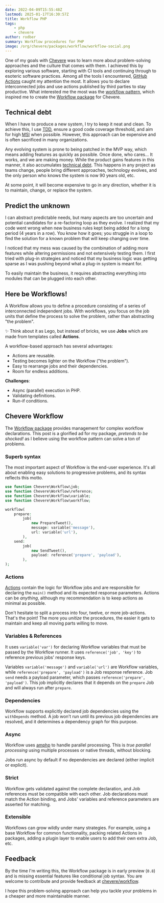 ```yaml
---
date: 2022-04-09T15:55:48Z
lastmod: 2025-01-17T16:30:57Z
title: Workflow PHP
tags:
    - php
    - chevere
author: rodber
summary: Workflow procedures for PHP
image: /org/chevere/packages/workflow/workflow-social.png
---
```


One of my goals with [Chevere](https://chevere.org) was to learn more about problem-solving approaches and the culture that comes with them. I achieved this by exploring various software, starting with CI tools and continuing through to esoteric software practices. Among all the tools I encountered, [GitHub Actions](https://github.com/features/actions) caught my attention the most. It allows you to declare interconnected jobs and use actions published by third parties to stay productive. What interested me the most was the [workflow pattern](https://en.wikipedia.org/wiki/Workflow_pattern), which inspired me to create the [Workflow package](https://chevere.org/packages/workflow) for Chevere.

## Technical debt

When I have to produce a new system, I try to keep it neat and clean. To achieve this, I use [TDD](https://en.wikipedia.org/wiki/Test-driven_development), ensure a good code coverage threshold, and aim for high [MSI](https://en.wikipedia.org/wiki/Mutation_testing) when possible. However, this approach can be expensive and is often sacrificed in many organizations.

Any evolving system is prone to being patched in the MVP way, which means adding features as quickly as possible. Once done, who cares... It works, and we are making money. While the product gains features in this manner, it also accumulates [technical debt](https://en.wikipedia.org/wiki/Technical_debt). This happens in any project as teams change, people bring different approaches, technology evolves, and the only person who knows the system is now 90 years old, etc.

At some point, it will become expensive to go in any direction, whether it is to maintain, change, or replace the system.

## Predict the unknown

I can abstract predictable needs, but many aspects are too uncertain and potential candidates for a re-factoring loop as they evolve. I realized that my code went wrong when new business rules kept being added for a long period (4 years in a row). You know how it goes; you struggle in a loop to find the solution for a known problem that will keep changing over time.

I noticed that my mess was caused by the combination of adding more features while altering permissions and not extensively testing them. I first tried with plug-in strategies and noticed that my business logic was getting sparse as I was pushing beyond what a plug-in system is meant for.

To easily maintain the business, it requires abstracting everything into modules that can be plugged into each other.

## Here be Workflows!

A Workflow allows you to define a procedure consisting of a series of interconnected independent jobs. With workflows, you focus on the job units that define the process to solve the problem, rather than abstracting "the problem".

✨ Think about it as Lego, but instead of bricks, we use **Jobs** which are made from templates called **Actions**.

A workflow-based approach has several advantages:

* Actions are reusable.
* Testing becomes lighter on the Workflow ("the problem").
* Easy to rearrange jobs and their dependencies.
* Room for endless additions.

**Challenges**:

* Async (parallel) execution in PHP.
* Validating definitions.
* Run-if conditions.

## Chevere Workflow

The [Workflow package](https://chevere.org/packages/workflow) provides management for complex workflow declarations. This post is a glorified ad for my package, _pretends to be shocked!_ as I believe using the workflow pattern can solve a ton of problems.

### Superb syntax

The most important aspect of Workflow is the end-user experience. It's all about enabling easy solutions to progressive problems, and its syntax reflects this motto.

```php
use function Chevere\Workflow\job;
use function Chevere\Workflow\reference;
use function Chevere\Workflow\variable;
use function Chevere\Workflow\workflow;

workflow(
    prepare:
        job(
            new PrepareTweet(),
            message: variable('message'),
            url: variable('url'),
        ),
    send:
        job(
            new SendTweet(),
            payload: reference('prepare', 'payload'),
        ),
);
```

### Actions

[Actions](https://chevere.org/packages/action) contain the logic for Workflow jobs and are responsible for declaring the `main()` method and its expected response parameters. Actions can be _anything_, although my recommendation is to keep actions as minimal as possible.

Don't hesitate to split a process into four, twelve, or more job-actions. That's the point! The more you _unitize_ the procedures, the easier it gets to maintain and keep all moving parts willing to move.

### Variables & References

It uses `variable('var')` for declaring Workflow variables that must be passed by the Workflow runner. It uses `reference('job', 'key')` to reference previous jobs' response keys.

Variables `variable('message')` and `variable('url')` are Workflow variables, while `reference('prepare', 'payload')` is a Job response reference. Job `send` needs a payload parameter, which passes `reference('prepare', 'payload')`. This job implicitly declares that it depends on the `prepare` Job and will always run after `prepare`.

### Dependencies

Workflow supports explicitly declared job dependencies using the `withDepends` method. A job won't run until its previous job dependencies are resolved, and it determines a dependency graph for this purpose.

### Async

Workflow uses [amphp](https://amphp.org/) to handle parallel processing. This is _true parallel processing_ using multiple processes or native threads, without blocking.

Jobs run async by default if no dependencies are declared (either implicit or explicit).

### Strict

Workflow gets validated against the complete declaration, and Job references must be compatible with each other. Job declarations must match the Action binding, and Jobs' variables and reference parameters are asserted for matching.

### Extensible

Workflows can grow wildly under many strategies. For example, using a base Workflow for common functionality, packing related Actions in packages, adding a plugin layer to enable users to add their own extra Job, etc.

## Feedback

By the time I'm writing this, the Workflow package is in early preview (`0.8`) and is missing essential features like conditional job syntax. You are welcome to contribute and provide feedback at [chevere/workflow](https://github.com/chevere/workflow).

I hope this problem-solving approach can help you tackle your problems in a cheaper and more maintainable manner.
